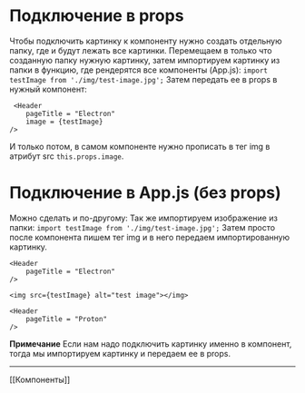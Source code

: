 # Подключение в props
Чтобы подключить картинку к компоненту нужно создать отдельную папку, где и будут лежать все картинки. Перемещаем в только что созданную папку нужную картинку, затем импортируем картинку из папки в функцию, где рендерятся все компоненты (App.js):
`import testImage from './img/test-image.jpg';`
Затем передать ее в props в нужный компонент:
```
 <Header
	pageTitle = "Electron"
	image = {testImage}
/>
```
И только потом, в самом компоненте нужно прописать в тег img в атрибут src `this.props.image`.

# Подключение в App.js (без props)
Можно сделать и по-другому:
Так же импортируем изображение из папки: `import testImage from './img/test-image.jpg';`
Затем просто после компонента пишем тег img и в него передаем импортированную картинку.
```
<Header
	pageTitle = "Electron"
/>

<img src={testImage} alt="test image"></img>

<Header
	pageTitle = "Proton"
/>
```

**Примечание**
Если нам надо подключить картинку именно в компонент, тогда мы импортируем картинку и передаем ее в props.

---
[[Компоненты]]